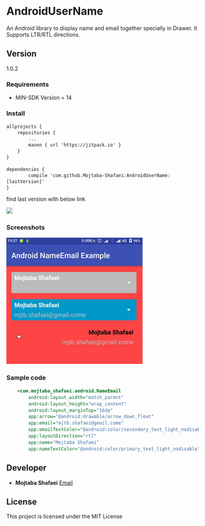 # **AndroidUserName**
An Android library to display name and email together specially in Drawer.
It Supports LTR/RTL directions.

## **Version**
1.0.2
### **Requirements**

- MIN-SDK Version = 14

### **Install**
    allprojects {
        repositories {
            ...
            maven { url 'https://jitpack.io' }
        }
    }

    dependencies {
            compile 'com.github.Mojtaba-Shafaei:AndroidUserName:[lastVersion]'
    }


find last version with below link

[![](https://jitpack.io/v/Mojtaba-Shafaei/AndroidUserName.svg)](https://jitpack.io/#Mojtaba-Shafaei/AndroidUserName)

### **Screenshots**

![LTR menu](images/Untitled.png)

### **Sample code**
```xml
    <com.mojtaba_shafaei.android.NameEmail
        android:layout_width="match_parent"
        android:layout_height="wrap_content"
        android:layout_marginTop="16dp"
        app:arrow="@android:drawable/arrow_down_float"
        app:email="mjtb.shafaei@gmail.come"
        app:emailTextColor="@android:color/secondary_text_light_nodisable"
        app:layoutDirection="rtl"
        app:name="Mojtaba Shafaei"
        app:nameTextColor="@android:color/primary_text_light_nodisable" />
```
<!-- ## **Sample App**
[Download sample app from my drive](https://drive.google.com/file/d/0B7U-LJJvftlSZC1qRDcxeVV3N3M/view?usp=sharing) -->

## **Developer**

* **Mojtaba Shafaei** [Email](mjtb.shafaei@gmail.com)

## **License**
This project is licensed under the MIT License

